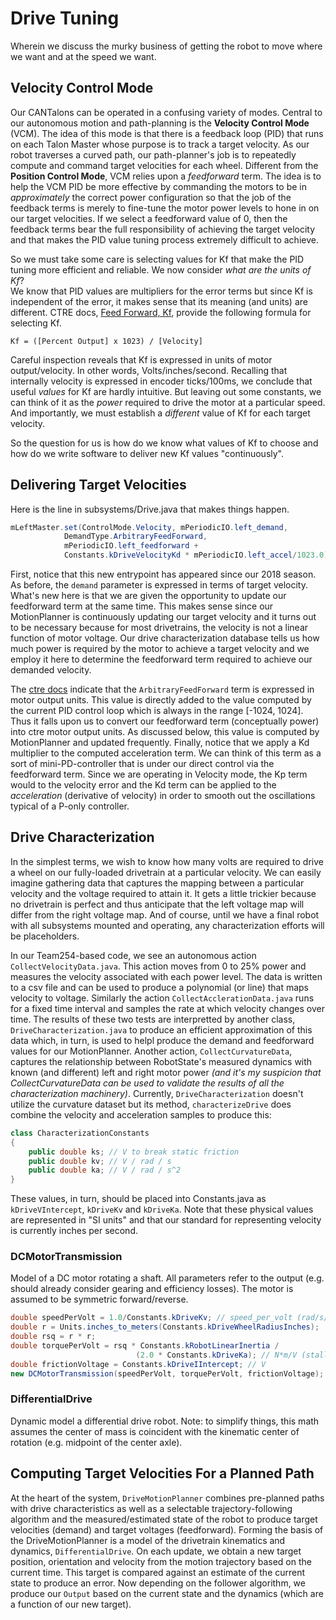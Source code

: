 # Drive Tuning

Wherein we discuss the murky business of getting the robot to move where we 
want and at the speed we want.

## Velocity Control Mode

Our CANTalons can be operated in a confusing variety of modes.  Central to
our autonomous motion and path-planning is the __Velocity Control Mode__ (VCM).
The idea of this mode is that there is a feedback loop (PID) that runs on each
Talon Master whose purpose is to track a target velocity.  As our robot traverses
a curved path, our path-planner's job is to repeatedly compute and command target
velocities for each wheel. Different from the __Position Control Mode__, VCM
relies upon a _feedforward_ term. The idea is to help the VCM PID
be more effective by commanding the motors to be in _approximately_ the
correct power configuration so that the job of the feedback terms is merely
to fine-tune the motor power levels to hone in on our target velocities.
If we select a feedforward value of 0, then the feedback terms bear the full
responsibility of achieving the target velocity and that makes the PID value
tuning process extremely difficult to achieve.

So we must take some care is selecting values for Kf that make the PID tuning
more efficient and reliable. We now consider _what are the units of Kf_?  
We know that PID values are multipliers for the error terms but
since Kf is independent of the error, it makes sense that its meaning (and units)
are different. CTRE docs, [Feed Forward, Kf](https://github.com/CrossTheRoadElec/Phoenix-Documentation/blob/master/README.md#feed-forward-kf), provide the following
formula for selecting Kf.

    Kf = ([Percent Output] x 1023) / [Velocity]

Careful inspection reveals that Kf is expressed in units of motor output/velocity.
In other words, Volts/inches/second. Recalling that internally velocity is
expressed in encoder ticks/100ms, we conclude that useful _values_ for Kf are
hardly intuitive.  But leaving out some constants, we can think of it as the
_power_ required to drive the motor at a particular speed. And importantly,
we must establish a _different_ value of Kf for each target velocity.

So the question for us is how do we know what values of Kf to choose and
how do we write software to deliver new Kf values "continuously".

## Delivering Target Velocities

Here is the line in subsystems/Drive.java that makes things happen.  

``` java
mLeftMaster.set(ControlMode.Velocity, mPeriodicIO.left_demand,
            DemandType.ArbitraryFeedForward,
            mPeriodicIO.left_feedforward +
            Constants.kDriveVelocityKd * mPeriodicIO.left_accel/1023.0);
```

First, notice that this new entrypoint has appeared since our 2018 season.
As before, the `demand` parameter is expressed in terms of target velocity.
What's new here is that we are given the opportunity to update our feedforward
term at the same time. This makes sense since our MotionPlanner is continuously
updating our target velocity and it turns out to be necessary because for most
drivetrains, the velocity is not a linear function of motor voltage. Our drive
characterization database tells us how much power is required by the motor to
achieve a target velocity and we employ it here to determine the feedforward
term required to achieve our demanded velocity.

The [ctre docs](http://www.ctr-electronics.com/downloads/api/java/html/com/ctre/phoenix/motorcontrol/can/BaseMotorController.html#set-com.ctre.phoenix.motorcontrol.ControlMode-double-com.ctre.phoenix.motorcontrol.DemandType-double-)
indicate that the `ArbitraryFeedForward` term is expressed in motor output
units.  This value is directly added to the value computed by the current
PID control loop which is always in the range [-1024, 1024].  Thus it
falls upon us to convert our feedforward term (conceptually power) into ctre
motor output units. As discussed below, this value is computed by
MotionPlanner and updated frequently. Finally, notice that we apply a Kd
multiplier to the computed acceleration term. We can think of this term
as a sort of mini-PD-controller that is under our direct control via the feedforward term.  Since we are operating in Velocity mode, the Kp term
would to the velocity error and the Kd term can be applied to the
_acceleration_ (derivative of velocity) in order to smooth out the
oscillations typical of a P-only controller.

## Drive Characterization

In the simplest terms, we wish to know how many volts are required
to drive a wheel on our fully-loaded drivetrain at a particular velocity.
We can easily imagine gathering data that captures the mapping between a
particular velocity and the voltage required to attain it. It gets a little
trickier because no drivetrain is perfect and thus anticipate that the left
voltage map will differ from the right voltage map. And of course, until we
have a final robot with all subsystems mounted and operating, any
characterization efforts will be placeholders.

In our Team254-based code, we see an autonomous action `CollectVelocityData.java`.
This action moves from 0 to 25% power and measures the velocity associated with
each power level.  The data is written to a csv file and can be used to produce
a polynomial (or line) that maps velocity to voltage.  Similarly the action
`CollectAcclerationData.java` runs for a fixed time interval and samples the
rate at which velocity changes over time. The results of these two tests are
interpretted by another class, `DriveCharacterization.java` to produce an
efficient approximation of this data which, in turn, is used to helpl produce
the demand and feedforward values for our MotionPlanner. Another action, `CollectCurvatureData`, captures the relationship between RobotState's
measured dynamics with known (and different) left and right motor power
_(and it's my suspicion that CollectCurvatureData can be used to 
validate the results of all the characterization machinery)_.
Currently, `DriveCharacterization` doesn't utilize the curvature dataset
but its method,  `characterizeDrive` does combine the velocity and
acceleration samples to produce this:

``` java
class CharacterizationConstants
{
    public double ks; // V to break static friction
    public double kv; // V / rad / s
    public double ka; // V / rad / s^2
}
```

These values, in turn, should be placed into Constants.java as
`kDriveVIntercept`, `kDriveKv` and `kDriveKa`.  Note that these
physical values are represented in "SI units" and that our standard
for representing velocity is currently inches per second. 

### DCMotorTransmission

Model of a DC motor rotating a shaft. All parameters refer to the output
(e.g. should already consider gearing and efficiency losses). The motor
is assumed to be symmetric forward/reverse.

``` java
double speedPerVolt = 1.0/Constants.kDriveKv; // speed_per_volt (rad/s/V no load)
double r = Units.inches_to_meters(Constants.kDriveWheelRadiusInches);
double rsq = r * r;
double torquePerVolt = rsq * Constants.kRobotLinearInertia /
                            (2.0 * Constants.kDriveKa); // N*m/V (stall)
double frictionVoltage = Constants.kDriveIIntercept; // V
new DCMotorTransmission(speedPerVolt, torquePerVolt, frictionVoltage);
```

### DifferentialDrive

Dynamic model a differential drive robot. Note: to simplify things, this math
assumes the center of mass is coincident with the kinematic center of rotation 
(e.g. midpoint of the center axle).

## Computing Target Velocities For a Planned Path

At the heart of the system, `DriveMotionPlanner` combines pre-planned paths
with drive characteristics as well as a selectable trajectory-following
algorithm and the measured/estimated state of the robot to produce target
velocities (demand) and target voltages (feedforward). Forming the basis
of the DriveMotionPlanner is a model of the drivetrain kinematics and
dynamics, `DifferentialDrive`.  On each update, we obtain a new target
position, orientation and velocity from the motion trajectory based on
the current time. This target is compared against an estimate of the current
state to produce an error. Now depending on the follower algorithm, we produce
our `Output` based on the current state and the dynamics (which are a function
of our new target).

